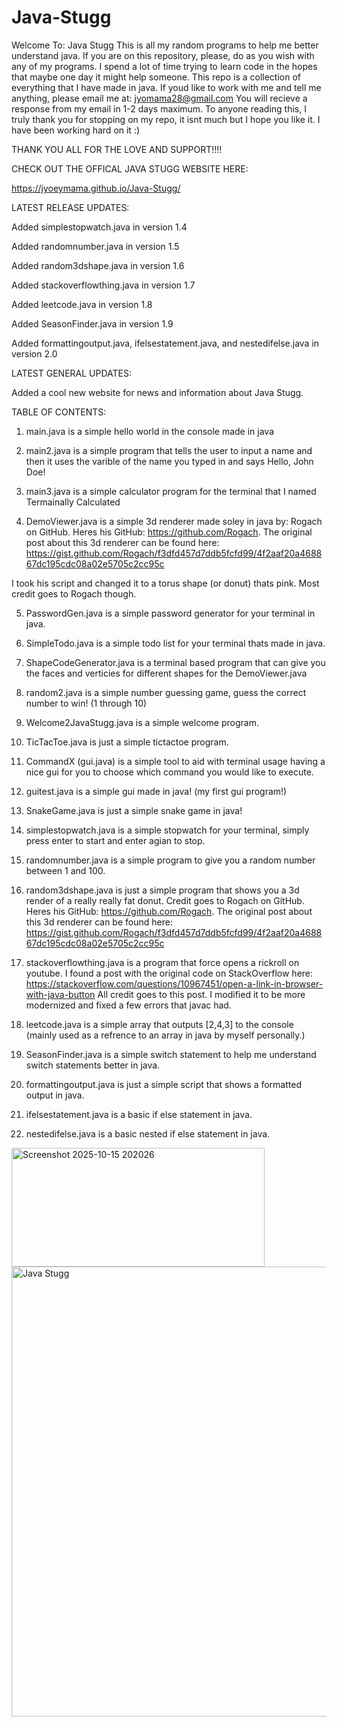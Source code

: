 # Java-Stugg




Welcome To: Java Stugg
This is all my random programs to help me better understand java.
If you are on this repository, please, do as you wish with any of my programs. I spend a lot of time trying to learn code in the hopes that maybe one day it might help someone.
This repo is a collection of everything that I have made in java.
If youd like to work with me and tell me anything, please email me at: jyomama28@gmail.com
You will recieve a response from my email in 1-2 days maximum. To anyone reading this, I truly thank you for stopping on my repo, it isnt much but I hope you like it. I have been working hard on it :)

THANK YOU ALL FOR THE LOVE AND SUPPORT!!!!

CHECK OUT THE OFFICAL JAVA STUGG WEBSITE HERE:

https://jyoeymama.github.io/Java-Stugg/

LATEST RELEASE UPDATES:

Added simplestopwatch.java in version 1.4

Added randomnumber.java in version 1.5

Added random3dshape.java in version 1.6

Added stackoverflowthing.java in version 1.7

Added leetcode.java in version 1.8

Added SeasonFinder.java in version 1.9

Added formattingoutput.java, ifelsestatement.java, and nestedifelse.java in version 2.0

LATEST GENERAL UPDATES:

Added a cool new website for news and information about Java Stugg.

TABLE OF CONTENTS:

1. main.java is a simple hello world in the console made in java

2. main2.java is a simple program that tells the user to input a name and then it uses the varible of the name you typed in and says Hello, John Doe!

3. main3.java is a simple calculator program for the terminal that I named Termainally Calculated

4. DemoViewer.java is a simple 3d renderer made soley in java by: Rogach on GitHub. Heres his GitHub: https://github.com/Rogach. 
The original post about this 3d renderer can be found here: https://gist.github.com/Rogach/f3dfd457d7ddb5fcfd99/4f2aaf20a468867dc195cdc08a02e5705c2cc95c 

I took his script and changed it to a torus shape (or donut) thats pink. Most credit goes to Rogach though. 

5. PasswordGen.java is a simple password generator for your terminal in java.

6. SimpleTodo.java is a simple todo list for your terminal thats made in java.

7. ShapeCodeGenerator.java is a terminal based program that can give you the faces and verticies for different shapes for the DemoViewer.java

8. random2.java is a simple number guessing game, guess the correct number to win! (1 through 10)

9. Welcome2JavaStugg.java is a simple welcome program.

10. TicTacToe.java is just a simple tictactoe program.

11. CommandX (gui.java) is a simple tool to aid with terminal usage having a nice gui for you to choose which command you would like to execute.

12. guitest.java is a simple gui made in java! (my first gui program!)

13. SnakeGame.java is just a simple snake game in java!

14. simplestopwatch.java is a simple stopwatch for your terminal, simply press enter to start and enter agian to stop.

15. randomnumber.java is a simple program to give you a random number between 1 and 100.

16. random3dshape.java is just a simple program that shows you a 3d render of a really really fat donut. Credit goes to Rogach on GitHub. Heres his GitHub: https://github.com/Rogach. 
The original post about this 3d renderer can be found here: https://gist.github.com/Rogach/f3dfd457d7ddb5fcfd99/4f2aaf20a468867dc195cdc08a02e5705c2cc95c

17. stackoverflowthing.java is a program that force opens a rickroll on youtube. I found a post with the original code on StackOverflow here: https://stackoverflow.com/questions/10967451/open-a-link-in-browser-with-java-button All credit goes to this post. I modified it to be more modernized and fixed a few errors that javac had.

18. leetcode.java is a simple array that outputs [2,4,3] to the console (mainly used as a refrence to an array in java by myself personally.)

19. SeasonFinder.java is a simple switch statement to help me understand switch statements better in java. 

20. formattingoutput.java is just a simple script that shows a formatted output in java.

21. ifelsestatement.java is a basic if else statement in java.

22. nestedifelse.java is a basic nested if else statement in java. 






<img width="405" height="190" alt="Screenshot 2025-10-15 202026" src="https://github.com/user-attachments/assets/f6028b5c-35e2-4fe0-a1d8-8334b5255d18" />




<img width="1280" height="720" alt="Java Stugg" src="https://github.com/user-attachments/assets/fcfe6697-df94-46cb-913e-8eb2fbbfb4fc" />

